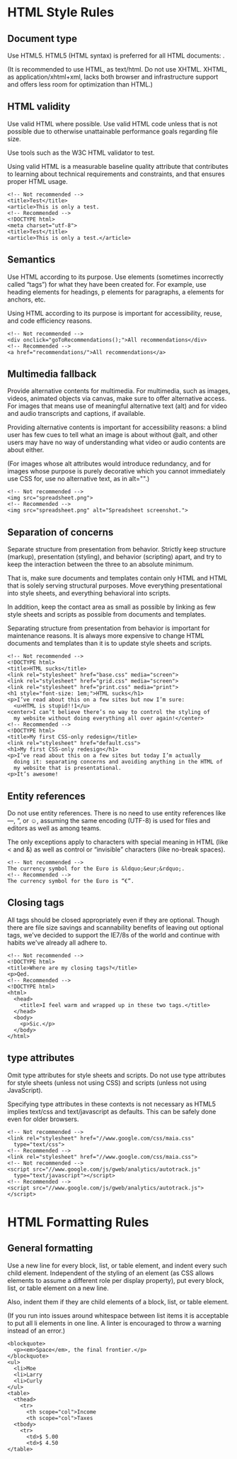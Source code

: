HTML Style Rules
================

Document type
-------------
Use HTML5.
HTML5 (HTML syntax) is preferred for all HTML documents: <!DOCTYPE html>.

(It is recommended to use HTML, as text/html. Do not use XHTML. XHTML, as application/xhtml+xml, lacks both browser and infrastructure support and offers less room for optimization than HTML.)

HTML validity
-------------
Use valid HTML where possible.
Use valid HTML code unless that is not possible due to otherwise unattainable performance goals regarding file size.

Use tools such as the W3C HTML validator to test.

Using valid HTML is a measurable baseline quality attribute that contributes to learning about technical requirements and constraints, and that ensures proper HTML usage.

    <!-- Not recommended -->
    <title>Test</title>
    <article>This is only a test.
    <!-- Recommended -->
    <!DOCTYPE html>
    <meta charset="utf-8">
    <title>Test</title>
    <article>This is only a test.</article>

Semantics
---------
Use HTML according to its purpose.
Use elements (sometimes incorrectly called “tags”) for what they have been created for. For example, use heading elements for headings, p elements for paragraphs, a elements for anchors, etc.

Using HTML according to its purpose is important for accessibility, reuse, and code efficiency reasons.

    <!-- Not recommended -->
    <div onclick="goToRecommendations();">All recommendations</div>
    <!-- Recommended -->
    <a href="recommendations/">All recommendations</a>

Multimedia fallback
-------------------
Provide alternative contents for multimedia.
For multimedia, such as images, videos, animated objects via canvas, make sure to offer alternative access. For images that means use of meaningful alternative text (alt) and for video and audio transcripts and captions, if available.

Providing alternative contents is important for accessibility reasons: a blind user has few cues to tell what an image is about without @alt, and other users may have no way of understanding what video or audio contents are about either.

(For images whose alt attributes would introduce redundancy, and for images whose purpose is purely decorative which you cannot immediately use CSS for, use no alternative text, as in alt="".)

    <!-- Not recommended -->
    <img src="spreadsheet.png">
    <!-- Recommended -->
    <img src="spreadsheet.png" alt="Spreadsheet screenshot.">

Separation of concerns
----------------------

Separate structure from presentation from behavior.
Strictly keep structure (markup), presentation (styling), and behavior (scripting) apart, and try to keep the interaction between the three to an absolute minimum.

That is, make sure documents and templates contain only HTML and HTML that is solely serving structural purposes. Move everything presentational into style sheets, and everything behavioral into scripts.

In addition, keep the contact area as small as possible by linking as few style sheets and scripts as possible from documents and templates.

Separating structure from presentation from behavior is important for maintenance reasons. It is always more expensive to change HTML documents and templates than it is to update style sheets and scripts.

    <!-- Not recommended -->
    <!DOCTYPE html>
    <title>HTML sucks</title>
    <link rel="stylesheet" href="base.css" media="screen">
    <link rel="stylesheet" href="grid.css" media="screen">
    <link rel="stylesheet" href="print.css" media="print">
    <h1 style="font-size: 1em;">HTML sucks</h1>
    <p>I’ve read about this on a few sites but now I’m sure:
      <u>HTML is stupid!!1</u>
    <center>I can’t believe there’s no way to control the styling of
      my website without doing everything all over again!</center>
    <!-- Recommended -->
    <!DOCTYPE html>
    <title>My first CSS-only redesign</title>
    <link rel="stylesheet" href="default.css">
    <h1>My first CSS-only redesign</h1>
    <p>I’ve read about this on a few sites but today I’m actually
      doing it: separating concerns and avoiding anything in the HTML of
      my website that is presentational.
    <p>It’s awesome!

Entity references
-----------------

Do not use entity references.
There is no need to use entity references like &mdash;, &rdquo;, or &#x263a;, assuming the same encoding (UTF-8) is used for files and editors as well as among teams.

The only exceptions apply to characters with special meaning in HTML (like < and &) as well as control or “invisible” characters (like no-break spaces).

    <!-- Not recommended -->
    The currency symbol for the Euro is &ldquo;&eur;&rdquo;.
    <!-- Recommended -->
    The currency symbol for the Euro is “€”.

Closing tags
------------

All tags should be closed appropriately even if they are optional. Though there are file size savings and scannability benefits of leaving out optional tags, we've decided to support the IE7/8s of the world and continue with habits we've already all adhere to.

    <!-- Not recommended -->
    <!DOCTYPE html>
    <title>Where are my closing tags?</title>
    <p>Qed.
    <!-- Recommended -->
    <!DOCTYPE html>
    <html>
      <head>
        <title>I feel warm and wrapped up in these two tags.</title>
      </head>
      <body>
        <p>Sic.</p>
      </body>
    </html>


type attributes
---------------

Omit type attributes for style sheets and scripts.
Do not use type attributes for style sheets (unless not using CSS) and scripts (unless not using JavaScript).

Specifying type attributes in these contexts is not necessary as HTML5 implies text/css and text/javascript as defaults. This can be safely done even for older browsers.

    <!-- Not recommended -->
    <link rel="stylesheet" href="//www.google.com/css/maia.css"
      type="text/css">
    <!-- Recommended -->
    <link rel="stylesheet" href="//www.google.com/css/maia.css">
    <!-- Not recommended -->
    <script src="//www.google.com/js/gweb/analytics/autotrack.js"
      type="text/javascript"></script>
    <!-- Recommended -->
    <script src="//www.google.com/js/gweb/analytics/autotrack.js"></script>

HTML Formatting Rules
=====================

General formatting
------------------

Use a new line for every block, list, or table element, and indent every such child element.
Independent of the styling of an element (as CSS allows elements to assume a different role per display property), put every block, list, or table element on a new line.

Also, indent them if they are child elements of a block, list, or table element.

(If you run into issues around whitespace between list items it is acceptable to put all li elements in one line. A linter is encouraged to throw a warning instead of an error.)

    <blockquote>
      <p><em>Space</em>, the final frontier.</p>
    </blockquote>
    <ul>
      <li>Moe
      <li>Larry
      <li>Curly
    </ul>
    <table>
      <thead>
        <tr>
          <th scope="col">Income
          <th scope="col">Taxes
      <tbody>
        <tr>
          <td>$ 5.00
          <td>$ 4.50
    </table>

